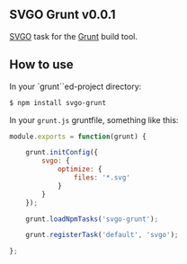 ## SVGO Grunt v0.0.1

[SVGO](https://github.com/svg/svgo/) task for the [Grunt](https://github.com/gruntjs/grunt) build tool.

## How to use

In your `grunt``ed-project directory:

```sh
$ npm install svgo-grunt
```

In your `grunt.js` gruntfile, something like this:

```javascript
module.exports = function(grunt) {

    grunt.initConfig({
        svgo: {
            optimize: {
                files: '*.svg'
            }
        }
    });

    grunt.loadNpmTasks('svgo-grunt');

    grunt.registerTask('default', 'svgo');

};
```